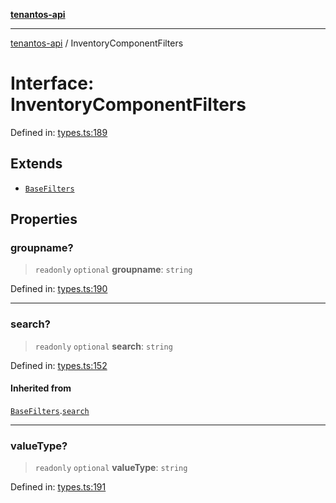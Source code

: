 [**tenantos-api**](../README.md)

***

[tenantos-api](../globals.md) / InventoryComponentFilters

# Interface: InventoryComponentFilters

Defined in: [types.ts:189](https://github.com/shadmanZero/tenantos-api/blob/fe61944d7cb3ee6cc3061a8309e45287291cb501/src/types.ts#L189)

## Extends

- [`BaseFilters`](BaseFilters.md)

## Properties

### groupname?

> `readonly` `optional` **groupname**: `string`

Defined in: [types.ts:190](https://github.com/shadmanZero/tenantos-api/blob/fe61944d7cb3ee6cc3061a8309e45287291cb501/src/types.ts#L190)

***

### search?

> `readonly` `optional` **search**: `string`

Defined in: [types.ts:152](https://github.com/shadmanZero/tenantos-api/blob/fe61944d7cb3ee6cc3061a8309e45287291cb501/src/types.ts#L152)

#### Inherited from

[`BaseFilters`](BaseFilters.md).[`search`](BaseFilters.md#search)

***

### valueType?

> `readonly` `optional` **valueType**: `string`

Defined in: [types.ts:191](https://github.com/shadmanZero/tenantos-api/blob/fe61944d7cb3ee6cc3061a8309e45287291cb501/src/types.ts#L191)
